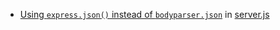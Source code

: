 - [Using `express.json()` instead of `bodyparser.json`](https://stackoverflow.com/questions/47232187/express-json-vs-bodyparser-json) in [server.js](./backend/server.js)

